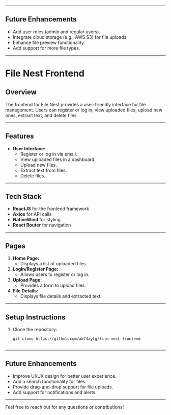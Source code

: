 <hr>

<h2>Future Enhancements</h2>
<ul>
    <li>Add user roles (admin and regular users).</li>
    <li>Integrate cloud storage (e.g., AWS S3) for file uploads.</li>
    <li>Enhance file preview functionality.</li>
    <li>Add support for more file types.</li>
</ul>

<hr>

<h1>File Nest Frontend</h1>

<h2>Overview</h2>
<p>The frontend for File Nest provides a user-friendly interface for file management. Users can register or log in, view uploaded files, upload new ones, extract text, and delete files.</p>

<hr>

<h2>Features</h2>
<ul>
    <li><strong>User Interface:</strong>
        <ul>
            <li>Register or log in via email.</li>
            <li>View uploaded files in a dashboard.</li>
            <li>Upload new files.</li>
            <li>Extract text from files.</li>
            <li>Delete files.</li>
        </ul>
    </li>
</ul>

<hr>

<h2>Tech Stack</h2>
<ul>
    <li><strong>ReactJS</strong> for the frontend framework</li>
    <li><strong>Axios</strong> for API calls</li>
    <li><strong>NativeWind</strong> for styling</li>
    <li><strong>React Router</strong> for navigation</li>
</ul>

<hr>

<h2>Pages</h2>
<ol>
    <li><strong>Home Page:</strong>
        <ul>
            <li>Displays a list of uploaded files.</li>
        </ul>
    </li>
    <li><strong>Login/Register Page:</strong>
        <ul>
            <li>Allows users to register or log in.</li>
        </ul>
    </li>
    <li><strong>Upload Page:</strong>
        <ul>
            <li>Provides a form to upload files.</li>
        </ul>
    </li>
    <li><strong>File Details:</strong>
        <ul>
            <li>Displays file details and extracted text.</li>
        </ul>
    </li>
</ol>

<hr>

<h2>Setup Instructions</h2>
<ol>
    <li>Clone the repository:
        <pre><code>git clone https://github.com/ak74aytg/file-nest-frontend
        </code></pre></li></ol>
        <hr>

<h2>Future Enhancements</h2>
<ul>
    <li>Improve UI/UX design for better user experience.</li>
    <li>Add a search functionality for files.</li>
    <li>Provide drag-and-drop support for file uploads.</li>
    <li>Add support for notifications and alerts.</li>
</ul>

<hr>

<p>Feel free to reach out for any questions or contributions!</p>
